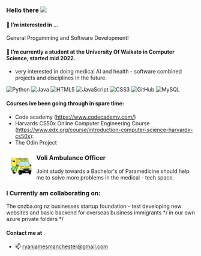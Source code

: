 <!-- Heading -->
### Hello there <img src = "https://raw.githubusercontent.com/MartinHeinz/MartinHeinz/master/wave.gif" width = 30px>
#### 👀 I’m interested in ...

 General Progamming and Software Development!

#### 🌱 I’m currently a student at the University Of Waikato in Computer Science, started mid 2022.

- very interested in doing medical AI and health - software combined projects and disciplines in the future.


![Python](https://img.shields.io/badge/-Python-black?style=flat-square&logo=Python)
![Java](https://img.shields.io/badge/-java-E34A86?style=flat-square&logo=java)
![HTML5](https://img.shields.io/badge/-HTML5-E34F26?style=flat-square&logo=html5&logoColor=white)
![JavaScript](https://img.shields.io/badge/-JavaScript-%23F7DF1C?style=flat-square&logo=javascript&logoColor=000000&labelColor=%23F7DF1C&color=%23FFCE5A)
![CSS3](https://img.shields.io/badge/-CSS3-1572B6?style=flat-square&logo=css3)
![GitHub](https://img.shields.io/badge/-GitHub-181717?style=flat-square&logo=github)
![MySQL](https://img.shields.io/badge/-MySQL-black?style=flat-square&logo=mysql)

#### Courses ive been going through in spare time:
* Code academy (https://www.codecademy.com/)
* Harvards CS50x Online Computer Engineering Course (https://www.edx.org/course/introduction-computer-science-harvardx-cs50x):
* The Odin Project

<img src="https://github.com/RyanJManchester/RyanJManchester/blob/main/ambo.gif" width = 80px align="left">
<h3> Voli Ambulance Officer </h3>
Joint study towards a Bachelor's of Paramedicine should help me to solve more problems in the medical - tech space.


### I Currently am collaborating on:
   The cnzba.org.nz businesses startup foundation - test developing new websites and basic backend for overseas business immigrants
 */ in our own azure private folders */
 
#### Contact me at
- 📫 ryanjamesmanchester@gmail.com
<!--
### If you like what i do, <a href="https://www.buymeacoffee.com/abhisheknaiidu" target="_blank"><img src="https://cdn.buymeacoffee.com/buttons/v2/default-red.png" alt="Buy Me A Coffee" width="150" ></a -->

